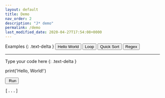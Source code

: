 ```yaml
---
layout: default
title: Demo
nav_order: 2
description: "J* demo"
permalink: /demo
last_modified_date: 2020-04-27T17:54:08+0000
---
```


<script src="{{ 'assets/js/linenumbers.js' | absolute_url }}"></script>
<script src="{{ 'assets/js/demo.js' | absolute_url }}"></script>

Examples
{: .text-delta }
<button type="button" id="hello-world" class="btn btn-blue">Hello World</button>
<button type="button" id="loop" class="btn btn-blue">Loop</button>
<button type="button" id="quick-sort" class="btn btn-blue">Quick Sort</button>
<button type="button" id="regex" class="btn btn-blue">Regex</button>

---

Type your code here
{: .text-delta }
<div class="demo-style demo-editor language-jstar">print('Hello, World!')</div>

<p class="demo-error-label"></p>
<button type="button" id="run" class="btn btn-green">
    <i class="fas fa-play" style="margin-right: 0.3em"></i>Run
</button>
<pre class="demo-style demo-output">[...]</pre>
